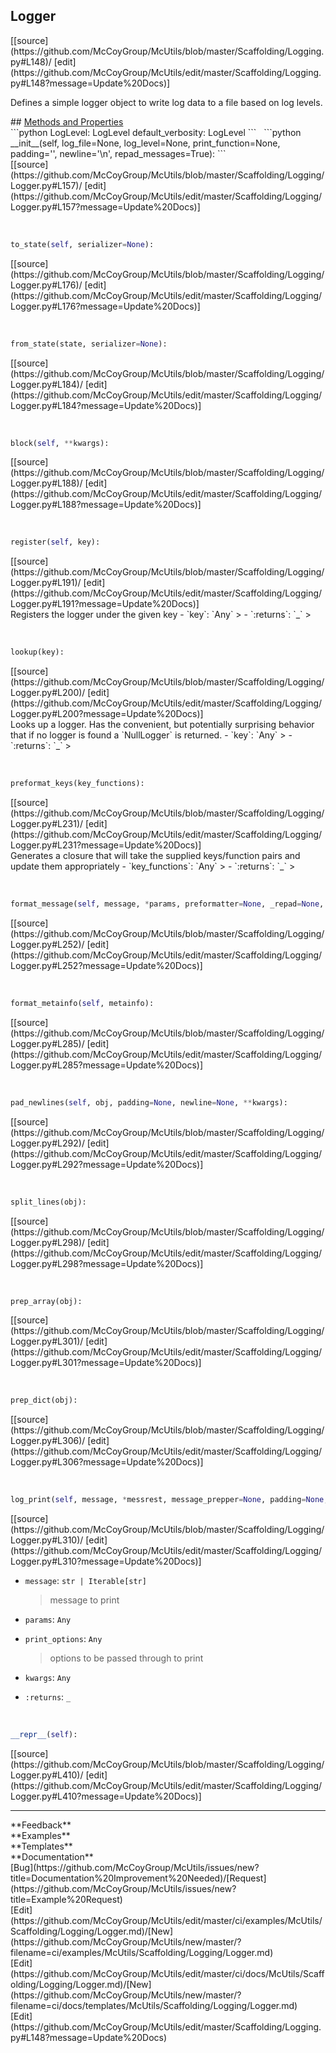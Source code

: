 ## <a id="McUtils.Scaffolding.Logging.Logger">Logger</a> 

<div class="docs-source-link" markdown="1">
[[source](https://github.com/McCoyGroup/McUtils/blob/master/Scaffolding/Logging.py#L148)/
[edit](https://github.com/McCoyGroup/McUtils/edit/master/Scaffolding/Logging.py#L148?message=Update%20Docs)]
</div>

Defines a simple logger object to write log data to a file based on log levels.







<div class="collapsible-section">
 <div class="collapsible-section collapsible-section-header" markdown="1">
## <a class="collapse-link" data-toggle="collapse" href="#methods" markdown="1"> Methods and Properties</a> <a class="float-right" data-toggle="collapse" href="#methods"><i class="fa fa-chevron-down"></i></a>
 </div>
 <div class="collapsible-section collapsible-section-body collapse show" id="methods" markdown="1">
 ```python
LogLevel: LogLevel
default_verbosity: LogLevel
```
<a id="McUtils.Scaffolding.Logging.Logger.__init__" class="docs-object-method">&nbsp;</a> 
```python
__init__(self, log_file=None, log_level=None, print_function=None, padding='', newline='\n', repad_messages=True): 
```
<div class="docs-source-link" markdown="1">
[[source](https://github.com/McCoyGroup/McUtils/blob/master/Scaffolding/Logging/Logger.py#L157)/
[edit](https://github.com/McCoyGroup/McUtils/edit/master/Scaffolding/Logging/Logger.py#L157?message=Update%20Docs)]
</div>


<a id="McUtils.Scaffolding.Logging.Logger.to_state" class="docs-object-method">&nbsp;</a> 
```python
to_state(self, serializer=None): 
```
<div class="docs-source-link" markdown="1">
[[source](https://github.com/McCoyGroup/McUtils/blob/master/Scaffolding/Logging/Logger.py#L176)/
[edit](https://github.com/McCoyGroup/McUtils/edit/master/Scaffolding/Logging/Logger.py#L176?message=Update%20Docs)]
</div>


<a id="McUtils.Scaffolding.Logging.Logger.from_state" class="docs-object-method">&nbsp;</a> 
```python
from_state(state, serializer=None): 
```
<div class="docs-source-link" markdown="1">
[[source](https://github.com/McCoyGroup/McUtils/blob/master/Scaffolding/Logging/Logger.py#L184)/
[edit](https://github.com/McCoyGroup/McUtils/edit/master/Scaffolding/Logging/Logger.py#L184?message=Update%20Docs)]
</div>


<a id="McUtils.Scaffolding.Logging.Logger.block" class="docs-object-method">&nbsp;</a> 
```python
block(self, **kwargs): 
```
<div class="docs-source-link" markdown="1">
[[source](https://github.com/McCoyGroup/McUtils/blob/master/Scaffolding/Logging/Logger.py#L188)/
[edit](https://github.com/McCoyGroup/McUtils/edit/master/Scaffolding/Logging/Logger.py#L188?message=Update%20Docs)]
</div>


<a id="McUtils.Scaffolding.Logging.Logger.register" class="docs-object-method">&nbsp;</a> 
```python
register(self, key): 
```
<div class="docs-source-link" markdown="1">
[[source](https://github.com/McCoyGroup/McUtils/blob/master/Scaffolding/Logging/Logger.py#L191)/
[edit](https://github.com/McCoyGroup/McUtils/edit/master/Scaffolding/Logging/Logger.py#L191?message=Update%20Docs)]
</div>
Registers the logger under the given key
  - `key`: `Any`
    > 
  - `:returns`: `_`
    >


<a id="McUtils.Scaffolding.Logging.Logger.lookup" class="docs-object-method">&nbsp;</a> 
```python
lookup(key): 
```
<div class="docs-source-link" markdown="1">
[[source](https://github.com/McCoyGroup/McUtils/blob/master/Scaffolding/Logging/Logger.py#L200)/
[edit](https://github.com/McCoyGroup/McUtils/edit/master/Scaffolding/Logging/Logger.py#L200?message=Update%20Docs)]
</div>
Looks up a logger. Has the convenient, but potentially surprising
behavior that if no logger is found a `NullLogger` is returned.
  - `key`: `Any`
    > 
  - `:returns`: `_`
    >


<a id="McUtils.Scaffolding.Logging.Logger.preformat_keys" class="docs-object-method">&nbsp;</a> 
```python
preformat_keys(key_functions): 
```
<div class="docs-source-link" markdown="1">
[[source](https://github.com/McCoyGroup/McUtils/blob/master/Scaffolding/Logging/Logger.py#L231)/
[edit](https://github.com/McCoyGroup/McUtils/edit/master/Scaffolding/Logging/Logger.py#L231?message=Update%20Docs)]
</div>
Generates a closure that will take the supplied
keys/function pairs and update them appropriately
  - `key_functions`: `Any`
    > 
  - `:returns`: `_`
    >


<a id="McUtils.Scaffolding.Logging.Logger.format_message" class="docs-object-method">&nbsp;</a> 
```python
format_message(self, message, *params, preformatter=None, _repad=None, _newline=None, _padding=None, **kwargs): 
```
<div class="docs-source-link" markdown="1">
[[source](https://github.com/McCoyGroup/McUtils/blob/master/Scaffolding/Logging/Logger.py#L252)/
[edit](https://github.com/McCoyGroup/McUtils/edit/master/Scaffolding/Logging/Logger.py#L252?message=Update%20Docs)]
</div>


<a id="McUtils.Scaffolding.Logging.Logger.format_metainfo" class="docs-object-method">&nbsp;</a> 
```python
format_metainfo(self, metainfo): 
```
<div class="docs-source-link" markdown="1">
[[source](https://github.com/McCoyGroup/McUtils/blob/master/Scaffolding/Logging/Logger.py#L285)/
[edit](https://github.com/McCoyGroup/McUtils/edit/master/Scaffolding/Logging/Logger.py#L285?message=Update%20Docs)]
</div>


<a id="McUtils.Scaffolding.Logging.Logger.pad_newlines" class="docs-object-method">&nbsp;</a> 
```python
pad_newlines(self, obj, padding=None, newline=None, **kwargs): 
```
<div class="docs-source-link" markdown="1">
[[source](https://github.com/McCoyGroup/McUtils/blob/master/Scaffolding/Logging/Logger.py#L292)/
[edit](https://github.com/McCoyGroup/McUtils/edit/master/Scaffolding/Logging/Logger.py#L292?message=Update%20Docs)]
</div>


<a id="McUtils.Scaffolding.Logging.Logger.split_lines" class="docs-object-method">&nbsp;</a> 
```python
split_lines(obj): 
```
<div class="docs-source-link" markdown="1">
[[source](https://github.com/McCoyGroup/McUtils/blob/master/Scaffolding/Logging/Logger.py#L298)/
[edit](https://github.com/McCoyGroup/McUtils/edit/master/Scaffolding/Logging/Logger.py#L298?message=Update%20Docs)]
</div>


<a id="McUtils.Scaffolding.Logging.Logger.prep_array" class="docs-object-method">&nbsp;</a> 
```python
prep_array(obj): 
```
<div class="docs-source-link" markdown="1">
[[source](https://github.com/McCoyGroup/McUtils/blob/master/Scaffolding/Logging/Logger.py#L301)/
[edit](https://github.com/McCoyGroup/McUtils/edit/master/Scaffolding/Logging/Logger.py#L301?message=Update%20Docs)]
</div>


<a id="McUtils.Scaffolding.Logging.Logger.prep_dict" class="docs-object-method">&nbsp;</a> 
```python
prep_dict(obj): 
```
<div class="docs-source-link" markdown="1">
[[source](https://github.com/McCoyGroup/McUtils/blob/master/Scaffolding/Logging/Logger.py#L306)/
[edit](https://github.com/McCoyGroup/McUtils/edit/master/Scaffolding/Logging/Logger.py#L306?message=Update%20Docs)]
</div>


<a id="McUtils.Scaffolding.Logging.Logger.log_print" class="docs-object-method">&nbsp;</a> 
```python
log_print(self, message, *messrest, message_prepper=None, padding=None, newline=None, log_level=None, metainfo=None, print_function=None, print_options=None, sep=None, end=None, file=None, flush=None, preformatter=None, **kwargs): 
```
<div class="docs-source-link" markdown="1">
[[source](https://github.com/McCoyGroup/McUtils/blob/master/Scaffolding/Logging/Logger.py#L310)/
[edit](https://github.com/McCoyGroup/McUtils/edit/master/Scaffolding/Logging/Logger.py#L310?message=Update%20Docs)]
</div>

  - `message`: `str | Iterable[str]`
    > message to print
  - `params`: `Any`
    > 
  - `print_options`: `Any`
    > options to be passed through to print
  - `kwargs`: `Any`
    > 
  - `:returns`: `_`
    >


<a id="McUtils.Scaffolding.Logging.Logger.__repr__" class="docs-object-method">&nbsp;</a> 
```python
__repr__(self): 
```
<div class="docs-source-link" markdown="1">
[[source](https://github.com/McCoyGroup/McUtils/blob/master/Scaffolding/Logging/Logger.py#L410)/
[edit](https://github.com/McCoyGroup/McUtils/edit/master/Scaffolding/Logging/Logger.py#L410?message=Update%20Docs)]
</div>
 </div>
</div>












---


<div markdown="1" class="text-secondary">
<div class="container">
  <div class="row">
   <div class="col" markdown="1">
**Feedback**   
</div>
   <div class="col" markdown="1">
**Examples**   
</div>
   <div class="col" markdown="1">
**Templates**   
</div>
   <div class="col" markdown="1">
**Documentation**   
</div>
   <div class="col" markdown="1">
   
</div>
   <div class="col" markdown="1">
   
</div>
   <div class="col" markdown="1">
   
</div>
</div>
  <div class="row">
   <div class="col" markdown="1">
[Bug](https://github.com/McCoyGroup/McUtils/issues/new?title=Documentation%20Improvement%20Needed)/[Request](https://github.com/McCoyGroup/McUtils/issues/new?title=Example%20Request)   
</div>
   <div class="col" markdown="1">
[Edit](https://github.com/McCoyGroup/McUtils/edit/master/ci/examples/McUtils/Scaffolding/Logging/Logger.md)/[New](https://github.com/McCoyGroup/McUtils/new/master/?filename=ci/examples/McUtils/Scaffolding/Logging/Logger.md)   
</div>
   <div class="col" markdown="1">
[Edit](https://github.com/McCoyGroup/McUtils/edit/master/ci/docs/McUtils/Scaffolding/Logging/Logger.md)/[New](https://github.com/McCoyGroup/McUtils/new/master/?filename=ci/docs/templates/McUtils/Scaffolding/Logging/Logger.md)   
</div>
   <div class="col" markdown="1">
[Edit](https://github.com/McCoyGroup/McUtils/edit/master/Scaffolding/Logging.py#L148?message=Update%20Docs)   
</div>
   <div class="col" markdown="1">
   
</div>
   <div class="col" markdown="1">
   
</div>
   <div class="col" markdown="1">
   
</div>
</div>
</div>
</div>